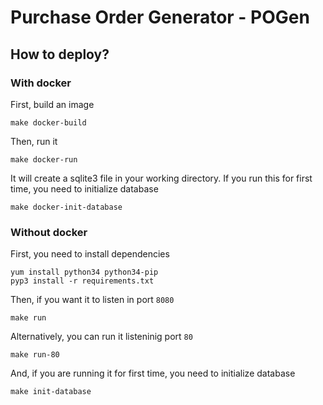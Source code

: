 # Purchase Order Generator - POGen

## How to deploy?

### With docker
First, build an image
```
make docker-build
```

Then, run it
```
make docker-run
```

It will create a sqlite3 file in your working directory.
If you run this for first time, you need to initialize database
```
make docker-init-database
```

### Without docker

First, you need to install dependencies
```
yum install python34 python34-pip
pyp3 install -r requirements.txt
```

Then, if you want it to listen in port `8080`
```
make run
```

Alternatively, you can run it listeninig port `80`
```
make run-80
```

And, if you are running it for first time, you need to initialize database
```
make init-database
```
